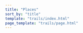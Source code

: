 ```yaml
---
title: "Places"
sort_by: "title"
template: "trails/index.html"
page_template: "trails/page.html"
---
```

